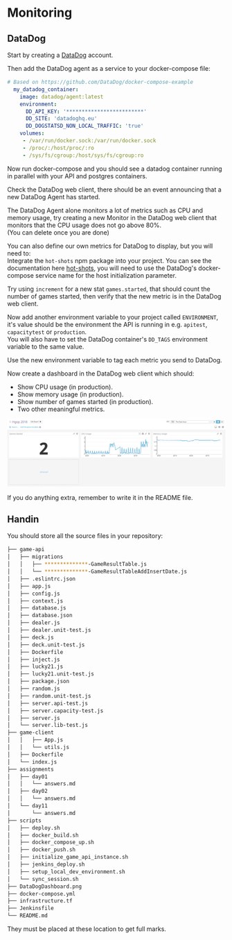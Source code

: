# Monitoring

## DataDog

Start by creating a [DataDog](https://www.datadoghq.com/) account.

Then add the DataDog agent as a service to your docker-compose file:
```yaml
# Based on https://github.com/DataDog/docker-compose-example
  my_datadog_container:
    image: datadog/agent:latest
    environment:
      DD_API_KEY: '*************************'
      DD_SITE: 'datadoghq.eu'
      DD_DOGSTATSD_NON_LOCAL_TRAFFIC: 'true'
    volumes:
     - /var/run/docker.sock:/var/run/docker.sock
     - /proc/:/host/proc/:ro
     - /sys/fs/cgroup:/host/sys/fs/cgroup:ro
```

Now run docker-compose and you should see a datadog container running in parallel
with your API and postgres containers.

Check the DataDog web client, there should be an event announcing that a new DataDog
Agent has started.

The DataDog Agent alone monitors a lot of metrics such as CPU and memory usage, try
creating a new Monitor in the DataDog web client that monitors that the CPU usage
does not go above 80%.\
(You can delete once you are done)

You can also define our own metrics for DataDog to display, but you will need to:\
Integrate the `hot-shots` npm package into your project. You can see the
documentation here [hot-shots](https://www.npmjs.com/package/hot-shots), you will
need to use the DataDog's docker-compose service name for the host initialization 
parameter.

Try using `increment` for a new stat `games.started`, that should count the number of
games started, then verify that the new metric is in the DataDog web client.

Now add another environment variable to your project called `ENVIRONMENT`, it's value
should be the environment the API is running in e.g. `apitest`,  `capacitytest` or
`production`.\
You will also have to set the DataDog container's `DD_TAGS` environment variable
to the same value.

Use the new environment variable to tag each metric you send to DataDog.

Now create a dashboard in the DataDog web client which should:
- Show CPU usage (in production).
- Show memory usage (in production).
- Show number of games started (in production).
- Two other meaningful metrics.

![Dashboard](DataDogDashboard.png)

If you do anything extra, remember to write it in the README file.

## Handin

You should store all the source files in your repository:

```bash
├── game-api
│   ├── migrations
│   │   ├── **************-GameResultTable.js
│   │   └── **************-GameResultTableAddInsertDate.js
│   ├── .eslintrc.json
│   ├── app.js
│   ├── config.js
│   ├── context.js
│   ├── database.js
│   ├── database.json
│   ├── dealer.js
│   ├── dealer.unit-test.js
│   ├── deck.js
│   ├── deck.unit-test.js
│   ├── Dockerfile
│   ├── inject.js
│   ├── lucky21.js
│   ├── lucky21.unit-test.js
│   ├── package.json
│   ├── random.js
│   ├── random.unit-test.js
│   ├── server.api-test.js
│   ├── server.capacity-test.js
│   ├── server.js
│   └── server.lib-test.js
├── game-client
│   │   ├── App.js
│   │   └── utils.js
│   ├── Dockerfile
│   └── index.js
├── assignments
│   ├── day01
│   │   └── answers.md
│   ├── day02
│   │   └── answers.md
│   └── day11
│       └── answers.md
├── scripts
│   ├── deploy.sh
│   ├── docker_build.sh
│   ├── docker_compose_up.sh
│   ├── docker_push.sh
│   ├── initialize_game_api_instance.sh
│   ├── jenkins_deploy.sh
│   ├── setup_local_dev_environment.sh
│   └── sync_session.sh
├── DataDogDashboard.png
├── docker-compose.yml
├── infrastructure.tf
├── Jenkinsfile
└── README.md
```

They must be placed at these location to get full marks.
